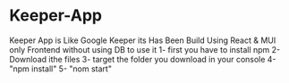 # Keeper-App
Keeper App is Like Google Keeper its Has Been Build Using React & MUI only Frontend without using DB 
to use it 
1-  first you have to install npm
2-  Download ithe files
3-  target the folder you download in your console
4-  "npm install"
5-  "nom start"
